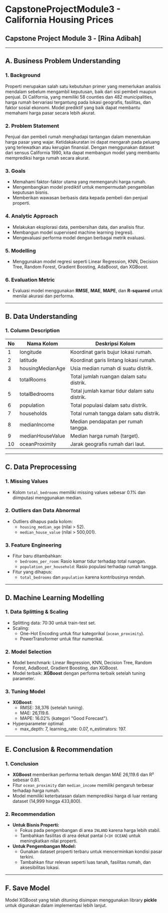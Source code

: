 # CapstoneProjectModule3 - California Housing Prices
## Capstone Project Module 3 - [Rina Adibah]

---

## **A. Business Problem Understanding**

### **1. Background**
Properti merupakan salah satu kebutuhan primer yang memerlukan analisis mendalam sebelum mengambil keputusan, baik dari sisi pembeli maupun penjual. Di California, yang memiliki 58 counties dan 482 municipalities, harga rumah bervariasi tergantung pada lokasi geografis, fasilitas, dan faktor sosial ekonomi. Model prediktif yang baik dapat membantu memahami harga pasar secara lebih akurat.

### **2. Problem Statement**
Penjual dan pembeli rumah menghadapi tantangan dalam menentukan harga pasar yang wajar. Ketidakakuratan ini dapat mengarah pada peluang yang terlewatkan atau kerugian finansial. Dengan menggunakan dataset dari sensus California 1990, kita dapat membangun model yang membantu memprediksi harga rumah secara akurat.

### **3. Goals**
- Memahami faktor-faktor utama yang memengaruhi harga rumah.
- Mengembangkan model prediktif untuk mempermudah pengambilan keputusan bisnis.
- Memberikan wawasan berbasis data kepada pembeli dan penjual properti.

### **4. Analytic Approach**
- Melakukan eksplorasi data, pembersihan data, dan analisis fitur.
- Membangun model supervised machine learning (regresi).
- Mengevaluasi performa model dengan berbagai metrik evaluasi.

### **5. Modelling**
- Menggunakan model regresi seperti Linear Regression, KNN, Decision Tree, Random Forest, Gradient Boosting, AdaBoost, dan XGBoost.

### **6. Evaluation Metric**
- Evaluasi model menggunakan **RMSE**, **MAE**, **MAPE**, dan **R-squared** untuk menilai akurasi dan performa.

---

## **B. Data Understanding**

### **1. Column Description**
| **No** | **Nama Kolom**       | **Deskripsi Kolom**                                                   |
|--------|-----------------------|------------------------------------------------------------------------|
| 1      | longitude             | Koordinat garis bujur lokasi rumah.                                   |
| 2      | latitude              | Koordinat garis lintang lokasi rumah.                                 |
| 3      | housingMedianAge      | Usia median rumah di suatu distrik.                                   |
| 4      | totalRooms            | Total jumlah ruangan dalam satu distrik.                              |
| 5      | totalBedrooms         | Total jumlah kamar tidur dalam satu distrik.                          |
| 6      | population            | Total populasi dalam satu distrik.                                    |
| 7      | households            | Total rumah tangga dalam satu distrik.                                |
| 8      | medianIncome          | Median pendapatan per rumah tangga.                                   |
| 9      | medianHouseValue      | Median harga rumah (target).                                          |
| 10     | oceanProximity        | Jarak geografis rumah dari laut.                                      |

---

## **C. Data Preprocessing**

### **1. Missing Values**
- Kolom `total_bedrooms` memiliki missing values sebesar 0.1% dan diimputasi menggunakan median.

### **2. Outliers dan Data Abnormal**
- Outliers dihapus pada kolom:
  - `housing_median_age` (nilai > 52).
  - `median_house_value` (nilai > 500,001).

### **3. Feature Engineering**
- Fitur baru ditambahkan:
  - `bedrooms_per_room`: Rasio kamar tidur terhadap total ruangan.
  - `population_per_household`: Rasio populasi terhadap rumah tangga.
- Fitur yang dihapus:
  - `total_bedrooms` dan `population` karena kontribusinya rendah.

---

## **D. Machine Learning Modelling**

### **1. Data Splitting & Scaling**
- Splitting data: 70:30 untuk train-test set.
- Scaling:
  - One-Hot Encoding untuk fitur kategorikal (`ocean_proximity`).
  - PowerTransformer untuk fitur numerikal.

### **2. Model Selection**
- Model benchmark: Linear Regression, KNN, Decision Tree, Random Forest, AdaBoost, Gradient Boosting, dan XGBoost.
- Model terbaik: **XGBoost** dengan performa terbaik setelah tuning parameter.

### **3. Tuning Model**
- **XGBoost**:
  - RMSE: 38,376 (setelah tuning).
  - MAE: 26,119.6.
  - MAPE: 16.02% (kategori "Good Forecast").
- Hyperparameter optimal:
  - max_depth: 7, learning_rate: 0.07, n_estimators: 197.

---

## **E. Conclusion & Recommendation**

### **1. Conclusion**
- **XGBoost** memberikan performa terbaik dengan MAE 26,119.6 dan R² sebesar 0.81.
- Fitur `ocean_proximity` dan `median_income` memiliki pengaruh terbesar terhadap harga rumah.
- Model memiliki keterbatasan dalam memprediksi harga di luar rentang dataset (14,999 hingga 433,800).

### **2. Recommendation**
- **Untuk Bisnis Properti:**
  - Fokus pada pengembangan di area `INLAND` karena harga lebih stabil.
  - Tambahkan fasilitas di area dekat pantai (`<1H OCEAN`) untuk meningkatkan nilai properti.
- **Untuk Pengembangan Model:**
  - Gunakan dataset properti terbaru untuk mencerminkan kondisi pasar terkini.
  - Tambahkan fitur relevan seperti luas tanah, fasilitas rumah, dan aksesibilitas lokasi.

---

## **F. Save Model**
Model XGBoost yang telah dituning disimpan menggunakan library **pickle** untuk digunakan dalam implementasi lebih lanjut.
